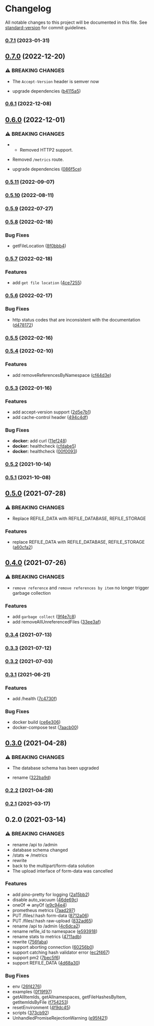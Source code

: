 # Changelog

All notable changes to this project will be documented in this file. See [standard-version](https://github.com/conventional-changelog/standard-version) for commit guidelines.

### [0.7.1](https://github.com/BlackGlory/refile/compare/v0.7.0...v0.7.1) (2023-01-31)

## [0.7.0](https://github.com/BlackGlory/refile/compare/v0.6.1...v0.7.0) (2022-12-20)


### ⚠ BREAKING CHANGES

* The `Accept-Version` header is semver now

* upgrade dependencies ([b4115a5](https://github.com/BlackGlory/refile/commit/b4115a5f9782639a33dbf5fb784bf6b644810ba4))

### [0.6.1](https://github.com/BlackGlory/refile/compare/v0.6.0...v0.6.1) (2022-12-08)

## [0.6.0](https://github.com/BlackGlory/refile/compare/v0.5.11...v0.6.0) (2022-12-01)


### ⚠ BREAKING CHANGES

* - Removed HTTP2 support.
- Removed `/metrics` route.

* upgrade dependencies ([086f5ce](https://github.com/BlackGlory/refile/commit/086f5ce648670be04569bead4eb78f4b86586346))

### [0.5.11](https://github.com/BlackGlory/refile/compare/v0.5.10...v0.5.11) (2022-09-07)

### [0.5.10](https://github.com/BlackGlory/refile/compare/v0.5.9...v0.5.10) (2022-08-11)

### [0.5.9](https://github.com/BlackGlory/refile/compare/v0.5.8...v0.5.9) (2022-07-27)

### [0.5.8](https://github.com/BlackGlory/refile/compare/v0.5.7...v0.5.8) (2022-02-18)


### Bug Fixes

* getFileLocation ([8f0bbb4](https://github.com/BlackGlory/refile/commit/8f0bbb424a41450af2757b796a4c344935f746c5))

### [0.5.7](https://github.com/BlackGlory/refile/compare/v0.5.6...v0.5.7) (2022-02-18)


### Features

* add `get file location` ([4ce7255](https://github.com/BlackGlory/refile/commit/4ce72550e3f2ab89bf69044dad1806d09ceb9875))

### [0.5.6](https://github.com/BlackGlory/refile/compare/v0.5.5...v0.5.6) (2022-02-17)


### Bug Fixes

* http status codes that are inconsistent with the documentation ([d478172](https://github.com/BlackGlory/refile/commit/d478172615428f6354176f34af9d9b086b29374b))

### [0.5.5](https://github.com/BlackGlory/refile/compare/v0.5.4...v0.5.5) (2022-02-16)

### [0.5.4](https://github.com/BlackGlory/refile/compare/v0.5.3...v0.5.4) (2022-02-10)


### Features

* add removeReferencesByNamespace ([cf44d3e](https://github.com/BlackGlory/refile/commit/cf44d3e7d4654bd8cfb13dea2b4671abfe614b04))

### [0.5.3](https://github.com/BlackGlory/refile/compare/v0.5.2...v0.5.3) (2022-01-16)


### Features

* add accept-version support ([2d5e7b1](https://github.com/BlackGlory/refile/commit/2d5e7b1c4c63d8f2c486e85d36b1e997ace0d732))
* add cache-control header ([494c4df](https://github.com/BlackGlory/refile/commit/494c4df800de929af54921419e7f01e4ba8ac0f5))


### Bug Fixes

* **docker:** add curl ([11ef248](https://github.com/BlackGlory/refile/commit/11ef24874a6f1358c9e866b30ae69973d9baaafc))
* **docker:** healthcheck ([cfdabe5](https://github.com/BlackGlory/refile/commit/cfdabe56d98b14ab4ac198ec906a4510262e074f))
* **docker:** healthcheck ([00f0093](https://github.com/BlackGlory/refile/commit/00f00936fad39369991766b1e6c0cd188de9048a))

### [0.5.2](https://github.com/BlackGlory/refile/compare/v0.5.1...v0.5.2) (2021-10-14)

### [0.5.1](https://github.com/BlackGlory/refile/compare/v0.5.0...v0.5.1) (2021-10-08)

## [0.5.0](https://github.com/BlackGlory/refile/compare/v0.4.0...v0.5.0) (2021-07-28)


### ⚠ BREAKING CHANGES

* Replace REFILE_DATA with REFILE_DATABASE, REFILE_STORAGE

### Features

* replace REFILE_DATA with REFILE_DATABASE, REFILE_STORAGE ([a60cfa2](https://github.com/BlackGlory/refile/commit/a60cfa27b49afa09d25e744df4e236faf906c938))

## [0.4.0](https://github.com/BlackGlory/refile/compare/v0.3.4...v0.4.0) (2021-07-26)


### ⚠ BREAKING CHANGES

* `remove reference` and `remove references by item` no longer
trigger garbage collection

### Features

* add `garbage collect` ([9f4e7c8](https://github.com/BlackGlory/refile/commit/9f4e7c83af5ff130d0ca617d1e3dc389e8f86044))
* add removeAllUnreferencedFiles ([33ee3af](https://github.com/BlackGlory/refile/commit/33ee3af2db04f63a6dd00a1f22548ae13ac22793))

### [0.3.4](https://github.com/BlackGlory/refile/compare/v0.3.3...v0.3.4) (2021-07-13)

### [0.3.3](https://github.com/BlackGlory/refile/compare/v0.3.2...v0.3.3) (2021-07-12)

### [0.3.2](https://github.com/BlackGlory/refile/compare/v0.3.1...v0.3.2) (2021-07-03)

### [0.3.1](https://github.com/BlackGlory/refile/compare/v0.3.0...v0.3.1) (2021-06-21)


### Features

* add /health ([7c4730f](https://github.com/BlackGlory/refile/commit/7c4730f7172955f310522a7686a2bf3d95b3bb32))


### Bug Fixes

* docker build ([ce6e306](https://github.com/BlackGlory/refile/commit/ce6e3066ed2af76824bdcf92bda7ea0ca0cf3a2e))
* docker-compose test ([7aacb00](https://github.com/BlackGlory/refile/commit/7aacb00d8944ca0c63e6f8b1abe0856db7737057))

## [0.3.0](https://github.com/BlackGlory/refile/compare/v0.2.2...v0.3.0) (2021-04-28)


### ⚠ BREAKING CHANGES

* The database schema has been upgraded

* rename ([322ba9d](https://github.com/BlackGlory/refile/commit/322ba9d6857475b629c04f6df92ce5d502042801))

### [0.2.2](https://github.com/BlackGlory/refile/compare/v0.2.1...v0.2.2) (2021-04-28)

### [0.2.1](https://github.com/BlackGlory/refile/compare/v0.2.0...v0.2.1) (2021-03-17)

## 0.2.0 (2021-03-14)


### ⚠ BREAKING CHANGES

* rename /api to /admin
* database schema changed
* /stats => /metrics
* rewrite
* back to the multipart/form-data solution
* The upload interface of form-data was cancelled

### Features

* add pino-pretty for logging ([2a15bb2](https://github.com/BlackGlory/refile/commit/2a15bb29a7e19b8be7dd270f0d053a012f1dd73c))
* disable auto_vacuum ([46de69c](https://github.com/BlackGlory/refile/commit/46de69c2c249bc52403329836cb7b6d2bb19cbac))
* oneOf => anyOf ([e9c94e4](https://github.com/BlackGlory/refile/commit/e9c94e415f5e6f144bd626d26bcc5de9b5b8a573))
* prometheus metrics ([7aad297](https://github.com/BlackGlory/refile/commit/7aad297f6ed3a134495f568267a368202c4ae8c2))
* PUT /files/:hash form-data ([8712a06](https://github.com/BlackGlory/refile/commit/8712a0695cc02492edd861d5d4d50cc084a48992))
* PUT /files/:hash raw-upload ([832ad65](https://github.com/BlackGlory/refile/commit/832ad655429391bc5bb39a231e83d088f69cbd0b))
* rename /api to /admin ([4c6dca2](https://github.com/BlackGlory/refile/commit/4c6dca20943b985c34628e5390238da805af242c))
* rename refile_id to namespace ([e593918](https://github.com/BlackGlory/refile/commit/e5939182cce5f476eb50f6c0941fcf5eedc8aa8f))
* rename stats to metrics ([4711adb](https://github.com/BlackGlory/refile/commit/4711adb81c3f5a14e39afc49934e719d8c823c32))
* rewrite ([756faba](https://github.com/BlackGlory/refile/commit/756faba6203aba9fecf6f357222c3c75528f19da))
* support aborting connection ([60256b0](https://github.com/BlackGlory/refile/commit/60256b0a96616fb8ed6f759feb0be3128d689e4f))
* support catching hash validator error ([ec2f467](https://github.com/BlackGlory/refile/commit/ec2f4674fc337be39ea033faa3e06c20e024325f))
* support pm2 ([7bec5f6](https://github.com/BlackGlory/refile/commit/7bec5f6f272221c5814db5343ea8ce1843ea9f11))
* support REFILE_DATA ([4d68a30](https://github.com/BlackGlory/refile/commit/4d68a307447f9ae63a14bbbdf932f50f5473437c))


### Bug Fixes

* env ([26f4276](https://github.com/BlackGlory/refile/commit/26f42760c9441ef54485d00ce45cd4fc0d13c312))
* examples ([0f19f97](https://github.com/BlackGlory/refile/commit/0f19f97e9073602d5cdd1da62390ae236eb65ceb))
* getAllItemIds, getAllnamespaces, getFileHashesByItem, getItemIdsByFile ([f754253](https://github.com/BlackGlory/refile/commit/f75425300743d497baea4ba94f8d7f1503d727fd))
* resetEnvironment ([4f9dc45](https://github.com/BlackGlory/refile/commit/4f9dc45f573b5ff58d4997de757737b91af6d54e))
* scripts ([373cb92](https://github.com/BlackGlory/refile/commit/373cb925b5f4d69189704464ebd7b5d2c840419b))
* UnhandledPromiseRejectionWarning ([e95f421](https://github.com/BlackGlory/refile/commit/e95f421c15b928e0a14b9ab96d5891e2b9920c76))
